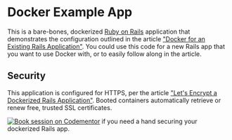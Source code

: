 # Docker Example App

This is a bare-bones, dockerized [Ruby on Rails](http://rubyonrails.org) application that demonstrates the configuration  outlined in the article ["Docker for an Existing Rails Application"](http://chrisstump.online/2016/02/20/docker-existing-rails-application/). You could use this code for a new Rails app that you want to use Docker with, or to easily follow along in the article.  

## Security

This application is configured for HTTPS, per the article ["Let's Encrypt a Dockerized Rails Application"](http://chrisstump.online/2016/05/05/lets-encrypt-docker-rails/). Booted containers automatically retrieve or renew free, trusted SSL certificates.

[![Book session on Codementor](https://cdn.codementor.io/badges/book_session_github.svg)](https://www.codementor.io/cstump?utm_source=github&utm_medium=button&utm_term=cstump&utm_campaign=github) if you need a hand securing your dockerized Rails app.
